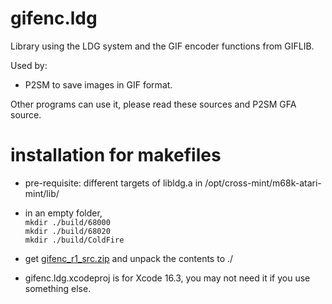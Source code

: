 # gifenc.ldg

Library using the LDG system and the GIF encoder functions from GIFLIB.

Used by:

* P2SM to save images in GIF format.

Other programs can use it, please read these sources and P2SM GFA source.

# installation for makefiles

- pre-requisite: different targets of libldg.a in /opt/cross-mint/m68k-atari-mint/lib/

- in an empty folder,  
   ```mkdir ./build/68000```  
   ```mkdir ./build/68020```  
   ```mkdir ./build/ColdFire```  

- get [gifenc_r1_src.zip](https://ptonthat.fr/files/gifdec/gifenc_r1_src.zip) and unpack the contents to ./

- gifenc.ldg.xcodeproj is for Xcode 16.3, you may not need it if you use something else.
